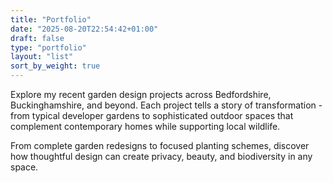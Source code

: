 ```yaml
---
title: "Portfolio"
date: "2025-08-20T22:54:42+01:00"
draft: false
type: "portfolio"
layout: "list"
sort_by_weight: true
---
```


Explore my recent garden design projects across Bedfordshire, Buckinghamshire, and beyond. Each project tells a story of transformation - from typical developer gardens to sophisticated outdoor spaces that complement contemporary homes while supporting local wildlife.

From complete garden redesigns to focused planting schemes, discover how thoughtful design can create privacy, beauty, and biodiversity in any space.
